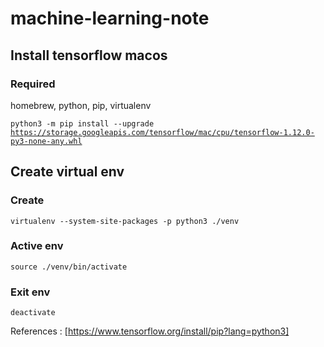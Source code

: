# machine-learning-note
## Install tensorflow macos
### Required
homebrew, python, pip, virtualenv

<code>python3 -m pip install --upgrade https://storage.googleapis.com/tensorflow/mac/cpu/tensorflow-1.12.0-py3-none-any.whl </code>
## Create virtual env
### Create
<code>virtualenv --system-site-packages -p python3 ./venv
</code>
### Active env
<code>source ./venv/bin/activate</code>
### Exit env
<code>deactivate</code>

References : [https://www.tensorflow.org/install/pip?lang=python3]
